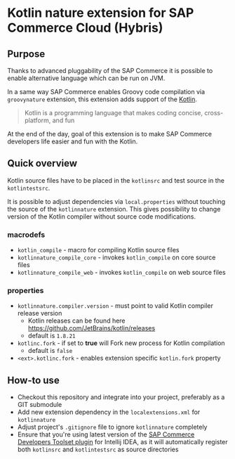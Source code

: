 Kotlin nature extension for SAP Commerce Cloud (Hybris)
=====================

## Purpose

Thanks to advanced pluggability of the SAP Commerce it is possible to enable alternative language which can be run on
JVM.

In a same way SAP Commerce enables Groovy code compilation via `groovynature` extension, this extension adds support of
the [Kotlin](https://kotlinlang.org).

> Kotlin is a programming language that makes coding concise, cross-platform, and fun

At the end of the day, goal of this extension is to make SAP Commerce developers life easier and fun with the Kotlin.

## Quick overview

Kotlin source files have to be placed in the `kotlinsrc` and test source in the `kotlintestsrc`.

It is possible to adjust dependencies via `local.properties` without touching the source of the `kotlinnature`
extension. This gives possibility to change version of the Kotlin compiler without source code modifications.

### macrodefs

- `kotlin_compile` - macro for compiling Kotlin source files
- `kotlinnature_compile_core` - invokes `kotlin_compile` on core source files
- `kotlinnature_compile_web` - invokes `kotlin_compile` on web source files

### properties

- `kotlinnature.compiler.version` - must point to valid Kotlin compiler release version
    - Kotlin releases can be found here https://github.com/JetBrains/kotlin/releases
    - default is `1.8.21`
- `kotlinc.fork` - if set to **true** will Fork new process for Kotlin compilation
    - default is `false`
- `<ext>.kotlinc.fork` - enables extension specific `kotlin.fork` property

## How-to use

- Checkout this repository and integrate into your project, preferably as a GIT submodule
- Add new extension dependency in the `localextensions.xml` for `kotlinnature`
- Adjust project's `.gitignore` file to ignore `kotlinnature` completely
- Ensure that you're using latest version of the [SAP Commerce Developers Toolset plugin](https://plugins.jetbrains.com/plugin/12867-sap-commerce-developers-toolset) for Intellij IDEA, as it will
  automatically register both `kotlinsrc` and `kotlintestsrc` as source directories